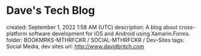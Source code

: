# Dave's Tech Blog

created: September 1, 2022 1:58 AM (UTC)
description: A blog about cross-platform software development for iOS and Android using Xamarin.Forms.
folder: BOOKMRKS-MTHRFCKR / SOCIAL-MTHRFCKR / Dev-Sites
tags: Social Media, dev sites
url: http://www.davidbritch.com